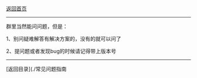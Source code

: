 [返回首页](./Home)
***
群里当然能问问题，但是：

1、别问疑难解答有解决方案的，没有的就可以问了

2、提问题或者发现bug的时候请记得带上版本号






***
[返回目录](./常见问题指南
